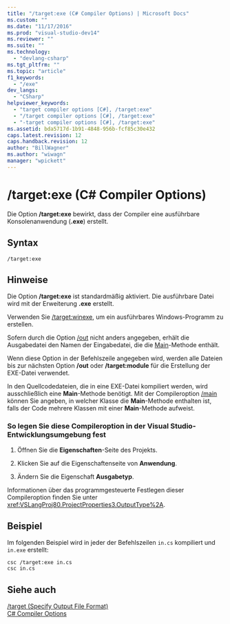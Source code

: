 ```yaml
---
title: "/target:exe (C# Compiler Options) | Microsoft Docs"
ms.custom: ""
ms.date: "11/17/2016"
ms.prod: "visual-studio-dev14"
ms.reviewer: ""
ms.suite: ""
ms.technology: 
  - "devlang-csharp"
ms.tgt_pltfrm: ""
ms.topic: "article"
f1_keywords: 
  - "/exe"
dev_langs: 
  - "CSharp"
helpviewer_keywords: 
  - "target compiler options [C#], /target:exe"
  - "/target compiler options [C#], /target:exe"
  - "-target compiler options [C#], /target:exe"
ms.assetid: bda5717d-1b91-4848-956b-fcf85c30e432
caps.latest.revision: 12
caps.handback.revision: 12
author: "BillWagner"
ms.author: "wiwagn"
manager: "wpickett"
---
```

# /target:exe (C# Compiler Options)
Die Option **\/target:exe** bewirkt, dass der Compiler eine ausführbare Konsolenanwendung \(**.exe**\) erstellt.  
  
## Syntax  
  
```  
/target:exe  
```  
  
## Hinweise  
 Die Option **\/target:exe** ist standardmäßig aktiviert.  Die ausführbare Datei wird mit der Erweiterung **.exe** erstellt.  
  
 Verwenden Sie [\/target:winexe](../../../csharp/language-reference/compiler-options/target-winexe-compiler-option.md), um ein ausführbares Windows\-Programm zu erstellen.  
  
 Sofern durch die Option [\/out](../../../csharp/language-reference/compiler-options/out-compiler-option.md) nicht anders angegeben, erhält die Ausgabedatei den Namen der Eingabedatei, die die [Main](../../../csharp/programming-guide/main-and-command-args/main-and-command-line-arguments.md)\-Methode enthält.  
  
 Wenn diese Option in der Befehlszeile angegeben wird, werden alle Dateien bis zur nächsten Option **\/out** oder **\/target:module** für die Erstellung der EXE\-Datei verwendet.  
  
 In den Quellcodedateien, die in eine EXE\-Datei kompiliert werden, wird ausschließlich eine **Main**\-Methode benötigt.  Mit der Compileroption [\/main](../../../csharp/language-reference/compiler-options/main-compiler-option.md) können Sie angeben, in welcher Klasse die **Main**\-Methode enthalten ist, falls der Code mehrere Klassen mit einer **Main**\-Methode aufweist.  
  
### So legen Sie diese Compileroption in der Visual Studio\-Entwicklungsumgebung fest  
  
1.  Öffnen Sie die **Eigenschaften**\-Seite des Projekts.  
  
2.  Klicken Sie auf die Eigenschaftenseite von **Anwendung**.  
  
3.  Ändern Sie die Eigenschaft **Ausgabetyp**.  
  
 Informationen über das programmgesteuerte Festlegen dieser Compileroption finden Sie unter <xref:VSLangProj80.ProjectProperties3.OutputType%2A>.  
  
## Beispiel  
 Im folgenden Beispiel wird in jeder der Befehlszeilen `in.cs` kompiliert und `in.exe` erstellt:  
  
```  
csc /target:exe in.cs  
csc in.cs  
```  
  
## Siehe auch  
 [\/target \(Specify Output File Format\)](../../../csharp/language-reference/compiler-options/target-compiler-option.md)   
 [C\# Compiler Options](../../../csharp/language-reference/compiler-options/index.md)
